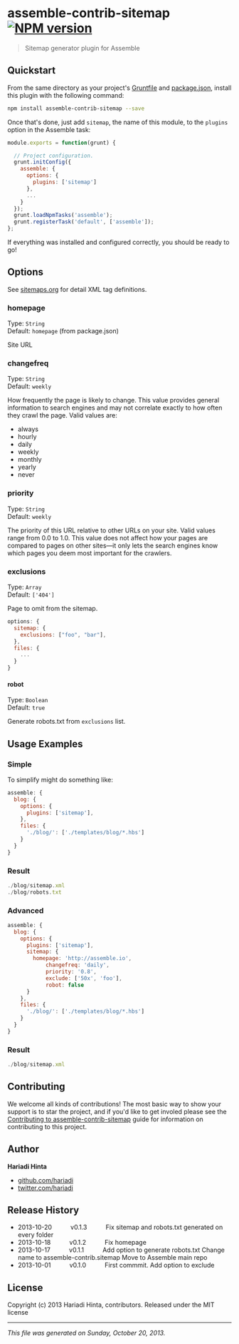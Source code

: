 # assemble-contrib-sitemap [![NPM version](https://badge.fury.io/js/assemble-contrib-sitemap.png)](http://badge.fury.io/js/assemble-contrib-sitemap) 

> Sitemap generator plugin for Assemble

## Quickstart

From the same directory as your project's [Gruntfile][Getting Started] and [package.json][], install this plugin with the following command:

```bash
npm install assemble-contrib-sitemap --save
```

Once that's done, just add `sitemap`, the name of this module, to the `plugins` option in the Assemble task:

```js
module.exports = function(grunt) {

  // Project configuration.
  grunt.initConfig({
    assemble: {
      options: {
        plugins: ['sitemap']
      },
      ...
    }
  });
  grunt.loadNpmTasks('assemble');
  grunt.registerTask('default', ['assemble']);
};
```

If everything was installed and configured correctly, you should be ready to go!

[grunt]: http://gruntjs.com/
[Getting Started]: https://github.com/gruntjs/grunt/blob/devel/docs/getting_started.md
[package.json]: https://npmjs.org/doc/json.html


## Options
See [sitemaps.org](http://www.sitemaps.org/protocol.html#xmlTagDefinitions) for detail XML tag definitions.

### homepage
Type: `String`  
Default: `homepage` (from package.json)

Site URL

### changefreq
Type: `String`  
Default: `weekly`

How frequently the page is likely to change. This value provides general information to search engines and may not correlate exactly to how often they crawl the page. Valid values are:

 - always
 - hourly
 - daily
 - weekly
 - monthly
 - yearly
 - never

### priority
Type: `String`  
Default: `weekly`

The priority of this URL relative to other URLs on your site. Valid values range from 0.0 to 1.0. This value does not affect how your pages are compared to pages on other sites—it only lets the search engines know which pages you deem most important for the crawlers.

### exclusions
Type: `Array`  
Default: `['404']`

Page to omit from the sitemap.

```js
options: {
  sitemap: {
    exclusions: ["foo", "bar"],
  },
  files: {
    ...
  }
}
```

#### robot
Type: `Boolean`  
Default: `true`

Generate robots.txt from `exclusions` list.


## Usage Examples
### Simple

To simplify might do something like:

```js
assemble: {
  blog: {
    options: {
      plugins: ['sitemap'],
    },
    files: {
      './blog/': ['./templates/blog/*.hbs']
    }
  }
}

```

### Result

```js
./blog/sitemap.xml
./blog/robots.txt
```

### Advanced

```js
assemble: {
  blog: {
    options: {
      plugins: ['sitemap'],
      sitemap: {
        homepage: 'http://assemble.io',
            changefreq: 'daily',
            priority: '0.8',
            exclude: ['50x', 'foo'],
            robot: false
      }
    },
    files: {
      './blog/': ['./templates/blog/*.hbs']
    }
  }
}
```

### Result

```js
./blog/sitemap.xml
```



## Contributing
We welcome all kinds of contributions! The most basic way to show your support is to star the project, and if you'd like to get involed please see the [Contributing to assemble-contrib-sitemap](http://assemble.io/contributing/) guide for information on contributing to this project.

## Author

**Hariadi Hinta**

+ [github.com/hariadi](https://github.com/hariadi)
+ [twitter.com/hariadi](http://twitter.com/hariadi)

## Release History

 * 2013-10-20   v0.1.3   Fix sitemap and robots.txt generated on every folder
 * 2013-10-18   v0.1.2   Fix homepage
 * 2013-10-17   v0.1.1   Add option to generate robots.txt Change name to assemble-contrib.sitemap Move to Assemble main repo
 * 2013-10-01   v0.1.0   First commmit. Add option to exclude

## License
Copyright (c) 2013 Hariadi Hinta, contributors.
Released under the MIT license

***

_This file was generated on Sunday, October 20, 2013._